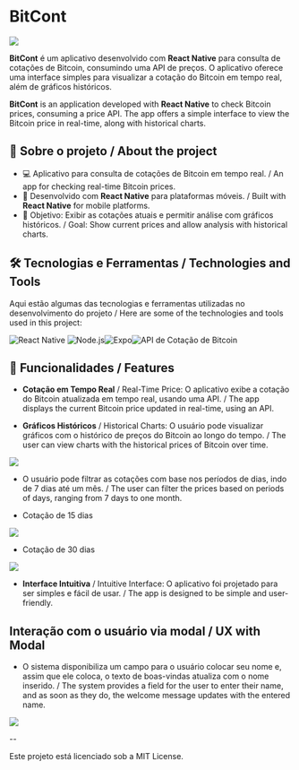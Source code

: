 # BitCont

<img src="icon.png"></img>

**BitCont** é um aplicativo desenvolvido com **React Native** para consulta de cotações de Bitcoin, consumindo uma API de preços. O aplicativo oferece uma interface simples para visualizar a cotação do Bitcoin em tempo real, além de gráficos históricos.

**BitCont** is an application developed with **React Native** to check Bitcoin prices, consuming a price API. The app offers a simple interface to view the Bitcoin price in real-time, along with historical charts.

## 🚀 Sobre o projeto / About the project

- 💻 Aplicativo para consulta de cotações de Bitcoin em tempo real. / An app for checking real-time Bitcoin prices.
- 🌱 Desenvolvido com **React Native** para plataformas móveis. / Built with **React Native** for mobile platforms.
- 🎯 Objetivo: Exibir as cotações atuais e permitir análise com gráficos históricos. / Goal: Show current prices and allow analysis with historical charts.

## 🛠️ Tecnologias e Ferramentas / Technologies and Tools

Aqui estão algumas das tecnologias e ferramentas utilizadas no desenvolvimento do projeto / Here are some of the technologies and tools used in this project:

![React Native](https://img.shields.io/badge/React%20Native-61DAFB?style=for-the-badge&logo=react&logoColor=black) ![Node.js](https://img.shields.io/badge/Node.js-339933?style=for-the-badge&logo=node.js&logoColor=white)![Expo](https://img.shields.io/badge/Expo-1B1F23?style=for-the-badge&logo=expo&logoColor=white)![API de Cotação de Bitcoin](https://img.shields.io/badge/API%20de%20Cotação%20de%20Bitcoin-FFD700?style=for-the-badge&logo=bitcoin&logoColor=black)

## 📂 Funcionalidades / Features

- **Cotação em Tempo Real** / Real-Time Price: O aplicativo exibe a cotação do Bitcoin atualizada em tempo real, usando uma API. / The app displays the current Bitcoin price updated in real-time, using an API.
  
- **Gráficos Históricos** / Historical Charts: O usuário pode visualizar gráficos com o histórico de preços do Bitcoin ao longo do tempo. / The user can view charts with the historical prices of Bitcoin over time.

<img src="/assets/print7.jpg"></img>

- O usuário pode filtrar as cotações com base nos períodos de dias, indo de 7 dias até um mês. / The user can filter the prices based on periods of days, ranging from 7 days to one month.

- Cotação de 15 dias

<img src="/assets/print15.jpg"></img>

- Cotação de 30 dias

<img src="/assets/print30.jpg"></img>


- **Interface Intuitiva** / Intuitive Interface: O aplicativo foi projetado para ser simples e fácil de usar. / The app is designed to be simple and user-friendly.

## Interação com o usuário via modal / UX with Modal

- O sistema disponibiliza um campo para o usuário colocar seu nome e, assim que ele coloca, o texto de boas-vindas atualiza com o nome inserido. / The system provides a field for the user to enter their name, and as soon as they do, the welcome message updates with the entered name.

<img src="/assets/printModal.jpg"></img>

--

Este projeto está licenciado sob a MIT License.
